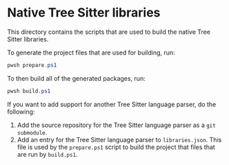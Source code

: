 # Native Tree Sitter libraries

This directory contains the scripts that are used to build the native
Tree Sitter libraries.

To generate the project files that are used for building, run:

```powershell
pwsh prepare.ps1
```

To then build all of the generated packages, run:

```powershell
pwsh build.ps1
```

If you want to add support for another Tree Sitter language parser, do the
following:

1. Add the source repository for the Tree Sitter language parser as a
   `git submodule`.
2. Add an entry for the Tree Sitter language parser to `libraries.json`. This
   file is used by the `prepare.ps1` script to build the project that files that
   are run by `build.ps1`.
